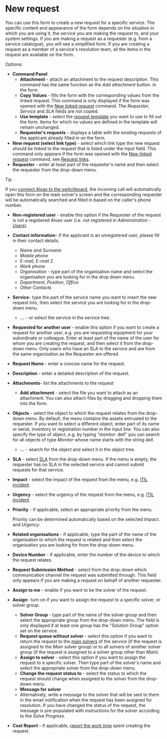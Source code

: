 # New request
   
You can use this form to create a new request for a specific service.  The specific content and appearance of the form depends on the situation in which you are using it, the service you are making the request to, and your system settings. If you are making a request as a requester (e.g. from a service catalogue), you will see a simplified form. If you are creating a request as a member of a service's resolution team, all the items in the request are available on the form.

Options:
    
- **Command Panel**
    - **Attachment** - attach an attachment to the request description. This command has the same function as the *Add attachment* button.
  in the form.
    - **Copy Values** - fills the form with the corresponding values from the linked request. This command is only displayed if the form was opened with the [New linked request](../requests) command.
 The *Requester*, *Service* and *SLA* fields
  are not copied.
    - **Use template** - select the [request template](../../../alvao-service-desk/requests/ticket-templates) you want to use to fill out the form. Items for which no values are defined in the template will remain unchanged.
    - **Requester's requests** - displays a table with the existing requests of the applicant already filled in on the form.
- **New request (select link type)** - select which link type the new request should be linked to the request that is listed under the input field. This command only appears if the form was opened with the [New linked request](../requests) command, see [Request links](../../../alvao-service-desk/requests/relations).
- **Requester** - enter at least part of the requester's name and then select the requester from the drop-down menu.  

> [!TIP]
> If you [connect Alvao to the switchboard](../../../alvao-service-desk/requests/new-request-call-centre), the incoming call will automatically open this form on the main solver's screen and the corresponding requester will be automatically searched and filled in based on the caller's phone number.

- **Non-registered user** -  enable this option if the Requester of the request is not a registered Alvao user (i.e. not registered in *Administration* - [Users](../administration/users)).
- **Contact information**- if the applicant is an unregistered user, please fill in their contact details.
    - *Name and Surname*
    - *Mobile phone*
    - *E-mail, E-mail 2*
    - *Work phone*
    - *Organisation* - type part of the organisation name and select the organisation you are looking for in the drop down menu.
    - *Department*, *Position*, *Office*
    - *Other Contacts*
- **Service**- type the part of the service name you want to insert the new request into, then select the service you are looking for in the drop-down menu.
    - **...** - or select the service in the service tree.
- **Requested for another user** - enable this option if you want to create a request for another user, e.g. you are requesting equipment for your subordinate or colleague. Enter at least part of the name of the user for whom you are creating the request, and then select it from the drop-down menu. Only users who have an SLA to the service and are from the same organization as the Requester are offered.
- **Request Name** - enter a concise name for the request.
- **Description** - enter a detailed description of the request.
- **Attachments**- list the attachments to the request
    - **Add attachment** - select the file you want to attach as an attachment. You can also attach files by dragging and dropping them into the form.
- **Objects** - select the object to which the request relates from the drop-down menu. By default, the menu contains the assets entrusted to the requester. If you want to select a different object, enter part of its name or serial, inventory or registration number in the input line. You can also specify the type of object, e.g. by typing "monitor: dell" you can search for all objects of type *Monitor* whose name starts with the string *dell*.
    - **...** - search for the object and select it in the object tree.
- **SLA** - select [SLA](../../../alvao-service-desk/implementation/services/sla) from the drop-down menu. If the menu is empty, the requester has no SLA in the selected service and cannot submit requests for that service.
- **Impact** - select the impact of the request from the menu, e.g. [ITIL incident](../../../itil/incident-management).
- **Urgency** - select the urgency of the request from the menu, e.g. [ITIL incident](../../../itil/incident-management).
- **Priority** - if applicable, select an appropriate priority from the menu.  

  Priority can be determined automatically based on the selected *Impact*.
  and *Urgency*.
- **Related organisations** - if applicable, type the part of the name of the organisation to which the request is related and then select the organisation you are looking for from the drop-down menu.
- **Device Number** - if applicable, enter the number of the device to which the request relates.
- **Request Submission Method** - select from the drop-down which communication channel the request was submitted through. This field only appears if you are making a request on behalf of another requester.
- **Assign to me** - enable if you want to be the solver of the request.
- **Assign**- turn on if you want to assign the request to a specific solver, or solver group.
    - **Solver Group** - type part of the name of the solver group and then select the appropriate group from the drop-down menu. The field is only displayed if at least one group has the "Solution Group" option set on the service.
    - **Request queue without solver** - select this option if you want to return the request to the [main solvers](../../../alvao-service-desk/implementation/services/service-roles) of the service (if the request is assigned to the *Main* solver group) or to all solvers of another solver group (if the request is assigned to a solver group other than *Main*).
    - **Assign to solver** - select this option if you want to assign the request to a specific solver. Then type part of the solver's name and select the appropriate solver from the drop-down menu.
    - **Change the request status to** - select the status to which the request should change when assigned to the solver from the drop-down menu.
    - **Message for solver**
  - Alternatively, write a message to the solver that will be sent to them in the email notification when the request has been assigned for resolution. If you have changed the status of the request, the message is pre-populated with instructions for the solver according to the *Solve Progress*.
- **Cost Report** - if applicable, [report the work time](../../../alvao-service-desk/requests/work-time) spent creating the request.
